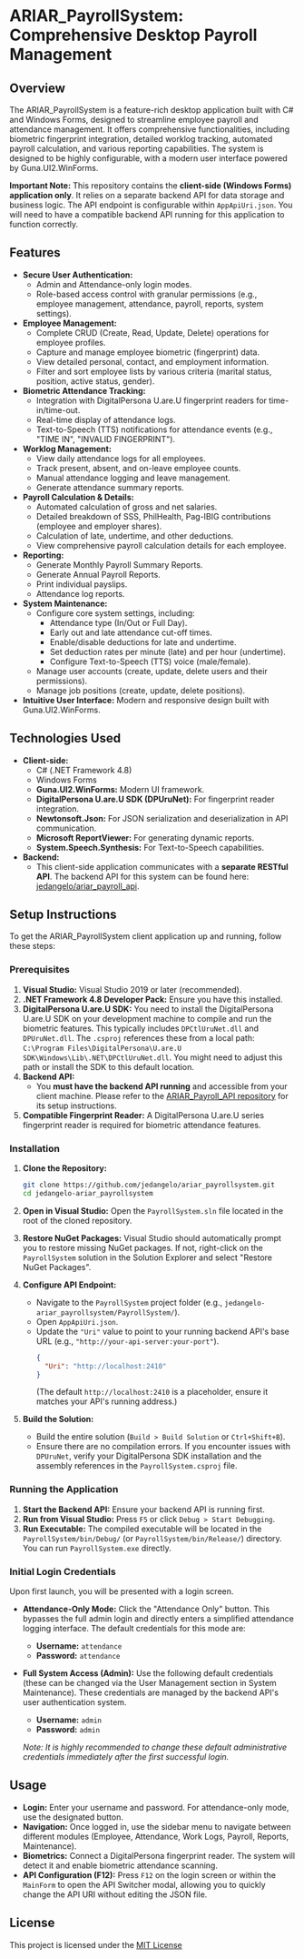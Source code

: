 # ARIAR_PayrollSystem: Comprehensive Desktop Payroll Management

## Overview

The ARIAR_PayrollSystem is a feature-rich desktop application built with C# and Windows Forms, designed to streamline employee payroll and attendance management. It offers comprehensive functionalities, including biometric fingerprint integration, detailed worklog tracking, automated payroll calculation, and various reporting capabilities. The system is designed to be highly configurable, with a modern user interface powered by Guna.UI2.WinForms.

**Important Note:** This repository contains the **client-side (Windows Forms) application only**. It relies on a separate backend API for data storage and business logic. The API endpoint is configurable within `AppApiUri.json`. You will need to have a compatible backend API running for this application to function correctly.

## Features

*   **Secure User Authentication:**
    *   Admin and Attendance-only login modes.
    *   Role-based access control with granular permissions (e.g., employee management, attendance, payroll, reports, system settings).
*   **Employee Management:**
    *   Complete CRUD (Create, Read, Update, Delete) operations for employee profiles.
    *   Capture and manage employee biometric (fingerprint) data.
    *   View detailed personal, contact, and employment information.
    *   Filter and sort employee lists by various criteria (marital status, position, active status, gender).
*   **Biometric Attendance Tracking:**
    *   Integration with DigitalPersona U.are.U fingerprint readers for time-in/time-out.
    *   Real-time display of attendance logs.
    *   Text-to-Speech (TTS) notifications for attendance events (e.g., "TIME IN", "INVALID FINGERPRINT").
*   **Worklog Management:**
    *   View daily attendance logs for all employees.
    *   Track present, absent, and on-leave employee counts.
    *   Manual attendance logging and leave management.
    *   Generate attendance summary reports.
*   **Payroll Calculation & Details:**
    *   Automated calculation of gross and net salaries.
    *   Detailed breakdown of SSS, PhilHealth, Pag-IBIG contributions (employee and employer shares).
    *   Calculation of late, undertime, and other deductions.
    *   View comprehensive payroll calculation details for each employee.
*   **Reporting:**
    *   Generate Monthly Payroll Summary Reports.
    *   Generate Annual Payroll Reports.
    *   Print individual payslips.
    *   Attendance log reports.
*   **System Maintenance:**
    *   Configure core system settings, including:
        *   Attendance type (In/Out or Full Day).
        *   Early out and late attendance cut-off times.
        *   Enable/disable deductions for late and undertime.
        *   Set deduction rates per minute (late) and per hour (undertime).
        *   Configure Text-to-Speech (TTS) voice (male/female).
    *   Manage user accounts (create, update, delete users and their permissions).
    *   Manage job positions (create, update, delete positions).
*   **Intuitive User Interface:** Modern and responsive design built with Guna.UI2.WinForms.

## Technologies Used

*   **Client-side:**
    *   C# (.NET Framework 4.8)
    *   Windows Forms
    *   **Guna.UI2.WinForms:** Modern UI framework.
    *   **DigitalPersona U.are.U SDK (DPUruNet):** For fingerprint reader integration.
    *   **Newtonsoft.Json:** For JSON serialization and deserialization in API communication.
    *   **Microsoft ReportViewer:** For generating dynamic reports.
    *   **System.Speech.Synthesis:** For Text-to-Speech capabilities.
*   **Backend:**
    *   This client-side application communicates with a **separate RESTful API**. The backend API for this system can be found here: [jedangelo/ariar_payroll_api](https://github.com/jedangelo/ariar_payroll_api).

## Setup Instructions

To get the ARIAR_PayrollSystem client application up and running, follow these steps:

### Prerequisites

1.  **Visual Studio:** Visual Studio 2019 or later (recommended).
2.  **.NET Framework 4.8 Developer Pack:** Ensure you have this installed.
3.  **DigitalPersona U.are.U SDK:** You need to install the DigitalPersona U.are.U SDK on your development machine to compile and run the biometric features. This typically includes `DPCtlUruNet.dll` and `DPUruNet.dll`. The `.csproj` references these from a local path: `C:\Program Files\DigitalPersona\U.are.U SDK\Windows\Lib\.NET\DPCtlUruNet.dll`. You might need to adjust this path or install the SDK to this default location.
4.  **Backend API:**
    *   You **must have the backend API running** and accessible from your client machine. Please refer to the [ARIAR_Payroll_API repository](https://github.com/jedangelo/ariar_payroll_api) for its setup instructions.
5.  **Compatible Fingerprint Reader:** A DigitalPersona U.are.U series fingerprint reader is required for biometric attendance features.

### Installation

1.  **Clone the Repository:**
    ```bash
    git clone https://github.com/jedangelo/ariar_payrollsystem.git
    cd jedangelo-ariar_payrollsystem
    ```

2.  **Open in Visual Studio:**
    Open the `PayrollSystem.sln` file located in the root of the cloned repository.

3.  **Restore NuGet Packages:**
    Visual Studio should automatically prompt you to restore missing NuGet packages. If not, right-click on the `PayrollSystem` solution in the Solution Explorer and select "Restore NuGet Packages".

4.  **Configure API Endpoint:**
    *   Navigate to the `PayrollSystem` project folder (e.g., `jedangelo-ariar_payrollsystem/PayrollSystem/`).
    *   Open `AppApiUri.json`.
    *   Update the `"Uri"` value to point to your running backend API's base URL (e.g., `"http://your-api-server:your-port"`).
        ```json
        {
          "Uri": "http://localhost:2410"
        }
        ```
        (The default `http://localhost:2410` is a placeholder, ensure it matches your API's running address.)

5.  **Build the Solution:**
    *   Build the entire solution (`Build > Build Solution` or `Ctrl+Shift+B`).
    *   Ensure there are no compilation errors. If you encounter issues with `DPUruNet`, verify your DigitalPersona SDK installation and the assembly references in the `PayrollSystem.csproj` file.

### Running the Application

1.  **Start the Backend API:** Ensure your backend API is running first.
2.  **Run from Visual Studio:** Press `F5` or click `Debug > Start Debugging`.
3.  **Run Executable:** The compiled executable will be located in the `PayrollSystem/bin/Debug/` (or `PayrollSystem/bin/Release/`) directory. You can run `PayrollSystem.exe` directly.

### Initial Login Credentials

Upon first launch, you will be presented with a login screen.

*   **Attendance-Only Mode:** Click the "Attendance Only" button. This bypasses the full admin login and directly enters a simplified attendance logging interface. The default credentials for this mode are:
    *   **Username:** `attendance`
    *   **Password:** `attendance`
*   **Full System Access (Admin):** Use the following default credentials (these can be changed via the User Management section in System Maintenance). These credentials are managed by the backend API's user authentication system.
    *   **Username:** `admin`
    *   **Password:** `admin`

    *Note: It is highly recommended to change these default administrative credentials immediately after the first successful login.*

## Usage

*   **Login:** Enter your username and password. For attendance-only mode, use the designated button.
*   **Navigation:** Once logged in, use the sidebar menu to navigate between different modules (Employee, Attendance, Work Logs, Payroll, Reports, Maintenance).
*   **Biometrics:** Connect a DigitalPersona fingerprint reader. The system will detect it and enable biometric attendance scanning.
*   **API Configuration (F12):** Press `F12` on the login screen or within the `MainForm` to open the API Switcher modal, allowing you to quickly change the API URI without editing the JSON file.


## License

This project is licensed under the [MIT License](LICENSE)
